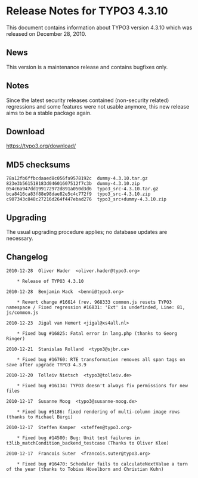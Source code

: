 Release Notes for TYPO3 4.3.10
==============================

This document contains information about TYPO3 version 4.3.10 which was
released on December 28, 2010.

News
----

This version is a maintenance release and contains bugfixes only.

Notes
-----

Since the latest security releases contained (non-security related)
regressions and some features were not usable anymore, this new release
aims to be a stable package again.

Download
--------

<https://typo3.org/download/>

MD5 checksums
-------------

    78a12fb6ffbcdaaed8c056fa9578192c  dummy-4.3.10.tar.gz
    823e3b561518183d04601607512f7c3b  dummy-4.3.10.zip
    054c6a947dd199172972d891a050d3d6  typo3_src-4.3.10.tar.gz
    bca8416ca83f88e98dae82e5c4c772f9  typo3_src-4.3.10.zip
    c907343c848c27216d264f447ebad276  typo3_src+dummy-4.3.10.zip

Upgrading
---------

The usual upgrading procedure applies; no database updates are
necessary.

Changelog
---------

    2010-12-28  Oliver Hader  <oliver.hader@typo3.org>

        * Release of TYPO3 4.3.10

    2010-12-28  Benjamin Mack  <benni@typo3.org>

        * Revert change #16614 (rev. 968333 common.js resets TYPO3 namespace / Fixed regression #16831: 'Ext' is undefinded, Line: 81, js/common.js 

    2010-12-23  Jigal van Hemert <jigal@xs4all.nl>

        * Fixed bug #16825: Fatal error in lang.php (thanks to Georg Ringer)

    2010-12-21  Stanislas Rolland  <typo3@sjbr.ca>

        * Fixed bug #16760: RTE transformation removes all span tags on save after upgrade TYPO3 4.3.9

    2010-12-20  Tolleiv Nietsch  <typo3@tolleiv.de>

        * Fixed bug #16134: TYPO3 doesn't always fix permissions for new files

    2010-12-17  Susanne Moog  <typo3@susanne-moog.de>

        * Fixed bug #5186: fixed rendering of multi-column image rows (thanks to Michael Bürgi)

    2010-12-17  Steffen Kamper  <steffen@typo3.org>

        * Fixed bug #14500: Bug: Unit test failures in t3lib_matchCondition_backend_testcase (Thanks to Oliver Klee)

    2010-12-17  Francois Suter  <francois.suter@typo3.org>

        * Fixed bug #16470: Scheduler fails to calculateNextValue a turn of the year (thanks to Tobias Hövelborn and Christian Kuhn)
